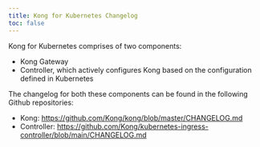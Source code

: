 ```yaml
---
title: Kong for Kubernetes Changelog
toc: false
---
```


Kong for Kubernetes comprises of two components:

* Kong Gateway
* Controller, which actively configures Kong based on the configuration defined in Kubernetes


The changelog for both these components can be found in the following Github repositories:

* Kong: <https://github.com/Kong/kong/blob/master/CHANGELOG.md>
* Controller: <https://github.com/Kong/kubernetes-ingress-controller/blob/main/CHANGELOG.md>
